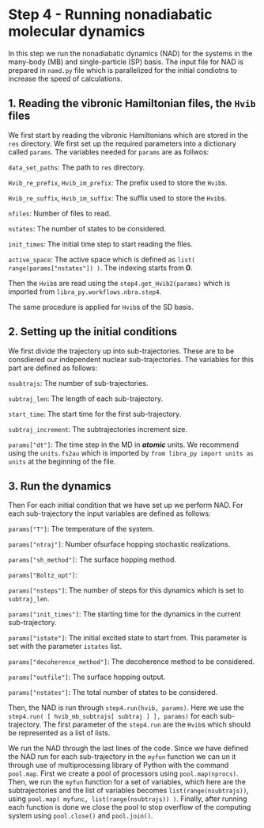 # Step 4 - Running nonadiabatic molecular dynamics

In this step we run the nonadiabatic dynamics (NAD) for the systems in the many-body (MB) and single-particle (SP) basis. The input file for NAD is prepared in `namd.py` file which is parallelized for the initial condiotns to increase the speed of calculations. 

## 1. Reading the vibronic Hamiltonian files, the `Hvib` files

We first start by reading the vibronic Hamiltonians which are stored in the `res` directory. We first set up the required parameters into a dictionary called `params`. The variables needed for `params` are as follwos:

`data_set_paths`: The path to `res` directory.

`Hvib_re_prefix`, `Hvib_im_prefix`: The prefix used to store the `Hvib`s.

`Hvib_re_suffix`, `Hvib_im_suffix`: The suffix used to store the `Hvib`s.

`nfiles`: Number of files to read.

`nstates`: The number of states to be considered.

`init_times`: The initial time step to start reading the files.

`active_space`: The active space which is defined as `list( range(params["nstates"]) )`. The indexing starts from **0**.

Then the `Hvib`s are read using the `step4.get_Hvib2(params)` which is imported from `libra_py.workflows.nbra.step4`.

The same procedure is applied for `Hvib`s of the SD basis. 

## 2. Setting up the initial conditions

We first divide the trajectory up into sub-trajectories. These are to be consdiered our independent nuclear sub-trajectories. The variables for this part are defined as follows:

`nsubtrajs`: The number of sub-trajectories.

`subtraj_len`: The length of each sub-trajectory.

`start_time`: The start time for the first sub-trajectory.

`subtraj_increment`: The subtrajectories increment size.

`params["dt"]`: The time step in the MD in **_atomic_** units. We recommend using the `units.fs2au` which is imported by `from libra_py import units as units` at the beginning of the file.

## 3. Run the dynamics 

Then For each initial condition that we have set up we perform NAD. For each sub-trajectory the input variables are defined as follows:

`params["T"]`: The temperature of the system.
    
`params["ntraj"]`: Number ofsurface hopping stochastic realizations.

`params["sh_method"]`: The surface hopping method.

`params["Boltz_opt"]`: 

`params["nsteps"]`: The number of steps for this dynamics which is set to `subtraj_len`.
 
 `params["init_times"]`: The starting time for the dynamics in the current sub-trajectory.
 
 `params["istate"]`: The initial excited state to start from. This parameter is set with the parameter `istates` list.
 
 `params["decoherence_method"]`: The decoherence method to be considered. 
 
 `params["outfile"]`: The surface hopping output.
 
 `params["nstates"]`: The total number of states to be considered.
 
 Then, the NAD is run through `step4.run(hvib, params)`. Here we use the `step4.run( [ hvib_mb_subtrajs[ subtraj ] ], params)` for each sub-trajectory. The first parameter of the `step4.run` are the `Hvib`s which should be represented as a list of lists.
 
 We run the NAD through the last lines of the code. Since we have defined the NAD run for each sub-trajectory in the `myfun` function we can un it through use of multiprocessing library of Python with the command `pool.map`. First we create a pool of processors using `pool.map(nprocs)`. Then, we run the `myfun` function for a set of variables, which here are the subtrajectories and the list of variables becomes `list(range(nsubtrajs))`, using `pool.map( myfunc, list(range(nsubtrajs)) )`. Finally, after running each function is done we close the pool to stop overflow of the computing system using `pool.close()` and `pool.join()`.
 
 
 
 
 
 

